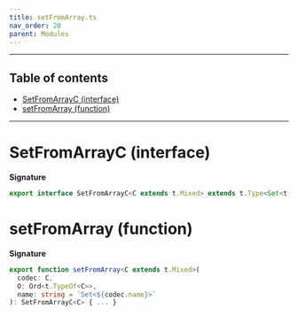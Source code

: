 ```yaml
---
title: setFromArray.ts
nav_order: 20
parent: Modules
---
```


---

<h2 class="text-delta">Table of contents</h2>

- [SetFromArrayC (interface)](#setfromarrayc-interface)
- [setFromArray (function)](#setfromarray-function)

---

# SetFromArrayC (interface)

**Signature**

```ts
export interface SetFromArrayC<C extends t.Mixed> extends t.Type<Set<t.TypeOf<C>>, Array<t.OutputOf<C>>, unknown> {}
```

# setFromArray (function)

**Signature**

```ts
export function setFromArray<C extends t.Mixed>(
  codec: C,
  O: Ord<t.TypeOf<C>>,
  name: string = `Set<${codec.name}>`
): SetFromArrayC<C> { ... }
```
